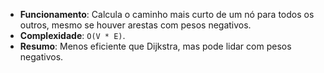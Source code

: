- **Funcionamento**: Calcula o caminho mais curto de um nó para todos os outros, mesmo se houver arestas com pesos negativos.
- **Complexidade**: `O(V * E)`.
- **Resumo**: Menos eficiente que Dijkstra, mas pode lidar com pesos negativos.